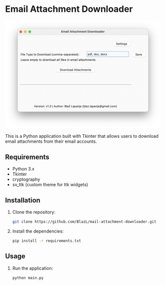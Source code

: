 # Email Attachment Downloader

![Screenshot](https://raw.githubusercontent.com/BlazL/mail-attachment-downloader/main/screenshot.png)

This is a Python application built with Tkinter that allows users to download email attachments from their email accounts.

## Requirements

- Python 3.x
- Tkinter
- cryptography
- sv_ttk (custom theme for ttk widgets)

## Installation

1. Clone the repository:

    ```bash
    git clone https://github.com/BlazL/mail-attachment-downloader.git
    ```

2. Install the dependencies:

    ```bash
    pip install -r requirements.txt
    ```

## Usage

1. Run the application:

    ```bash
    python main.py
    ```
